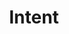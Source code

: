 ---
title: Intent
descriptionShort: Instances of Israeli incitement to Genocide
description: The statements of genocidal intent in this database highlight the intentionality fueling specific acts that constitute genocide, committed by the Israeli Armed Forces against Palestinians.
learnMore: Learn more
themes: Themes
allThemes: All Themes
civilianHarm: Civilian Harm
starvation: Starvation
destructionInfrastructure: Destruction of infrastructure
annexationDisplacement: Annexation/Forced Displacement
sectors: Sectors
allSectors: All Sectors
armedForces: Armed Forces
decisionMakers: Decision Makers
legislators: Legislators
publicFigures: Public Figures
formerGovernment: Former Government
media: Media
other: Other
persons: Persons
findPersons: Find statements from an individual.
searchByName: Search by name
statements: Statements
noStatementsFound: No statements were found matching these parameters.
orderBy: Order By
oldest: Oldest
newest: Newest
showAll: Show all
filter: Filter
close: Close
search: Search
searchStatements: Search statements
searchAndFilter: Search and Filter
loading: Loading
downloadOrView: Download the full dataset or view the spreadsheet.
selected: Selected
autocompleteUnselect: Press Enter or Space to remove selection
autocompleteInstructions: When autocomplete results are available use up and down arrows to review and enter to select.
autocompletePrompt: Type 3 or more characters to view results
---